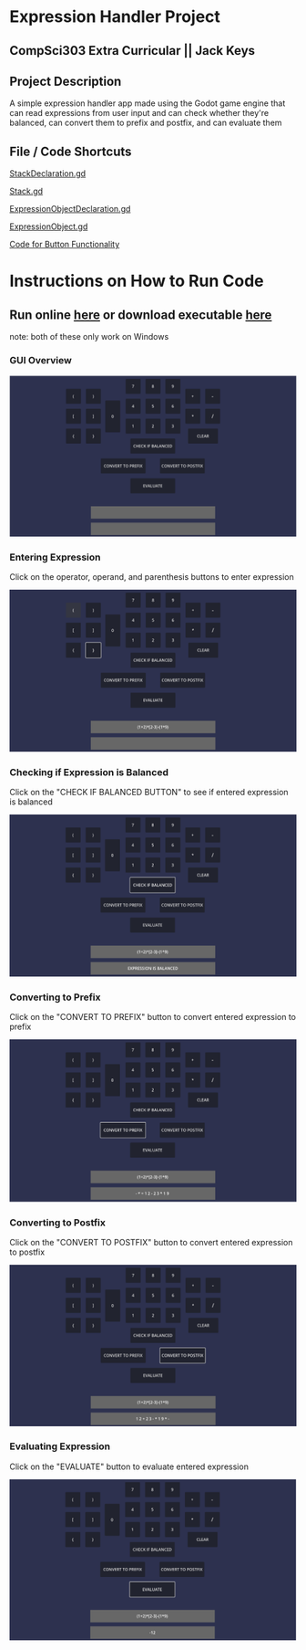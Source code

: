 
# Expression Handler Project

 ## CompSci303 Extra Curricular || Jack Keys

 ## Project Description

 A simple expression handler app made using the Godot game engine that can read expressions from user input and can check whether they're balanced, can convert them to prefix and postfix, and can evaluate them

 ## File / Code Shortcuts

 [StackDeclaration.gd](https://github.com/Vulpolox/ExpressionHandlerProject/blob/main/Scripts/StackDeclaration.gd)
 
 [Stack.gd](https://github.com/Vulpolox/ExpressionHandlerProject/blob/main/Scripts/Stack.gd)
 
 [ExpressionObjectDeclaration.gd](https://github.com/Vulpolox/ExpressionHandlerProject/blob/main/Scripts/ExpressionObjectDeclaration.gd)
 
 [ExpressionObject.gd](https://github.com/Vulpolox/ExpressionHandlerProject/blob/main/Scripts/ExpressionObject.gd)
 
 [Code for Button Functionality](https://github.com/Vulpolox/ExpressionHandlerProject/blob/main/gui.gd)
 

# Instructions on How to Run Code

 ## Run online [here](https://vulpolox.itch.io/compsci-303-class-project) or download executable [here](https://drive.google.com/file/d/1WHmh31ui1EIswot5-3Jpv3qk035LHQob/view?usp=sharing)

 note: both of these only work on Windows

 ### GUI Overview

 ![Overview of GUI](https://github.com/Vulpolox/ExpressionHandlerProject/blob/main/Screenshots/Overview.png)

 ### Entering Expression

 Click on the operator, operand, and parenthesis buttons to enter expression

 ![Entering Expression](https://github.com/Vulpolox/ExpressionHandlerProject/blob/main/Screenshots/EnterExpression.png)

 ### Checking if Expression is Balanced

 Click on the "CHECK IF BALANCED BUTTON" to see if entered expression is balanced

 ![Check if Expression Is Balanced](https://github.com/Vulpolox/ExpressionHandlerProject/blob/main/Screenshots/CheckIfBalanced.png)
 
 ### Converting to Prefix

 Click on the "CONVERT TO PREFIX" button to convert entered expression to prefix

 ![Converting to Prefix](https://github.com/Vulpolox/ExpressionHandlerProject/blob/main/Screenshots/Prefix.png)

 ### Converting to Postfix

 Click on the "CONVERT TO POSTFIX" button to convert entered expression to postfix

 ![Converting to Postfix](https://github.com/Vulpolox/ExpressionHandlerProject/blob/main/Screenshots/Postfix.png)

 ### Evaluating Expression
 Click on the "EVALUATE" button to evaluate entered expression

 ![Evaluating Expression](https://github.com/Vulpolox/ExpressionHandlerProject/blob/main/Screenshots/Evaluate.png)

 

 

